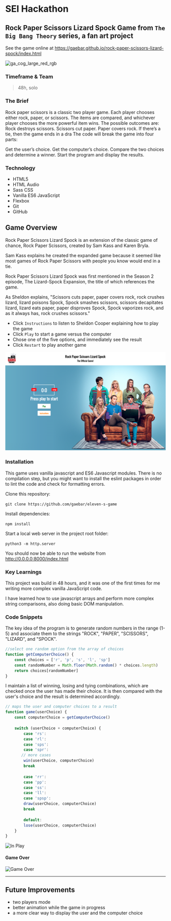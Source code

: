 # SEI Hackathon

## Rock Paper Scissors Lizard Spock Game from ``The Big Bang Theory`` series, a fan art project

See the game online at https://gaebar.github.io/rock-paper-scissors-lizard-spock/index.html

![ga_cog_large_red_rgb](https://cloud.githubusercontent.com/assets/40461/8183776/469f976e-1432-11e5-8199-6ac91363302b.png)

### Timeframe & Team
> 48h, solo

### The Brief
Rock paper scissors is a classic two player game. Each player chooses either rock, paper, or scissors. The items are compared, and whichever player chooses the more powerful item wins. The possible outcomes are: Rock destroys scissors. Scissors cut paper. Paper covers rock. If there’s a tie, then the game ends in a dra
The code will break the game into four parts:

Get the user’s choice. Get the computer’s choice. Compare the two choices and determine a winner. Start the program and display the results.

### Technology

* HTML5
* HTML Audio
* Sass CSS
* Vanilla ES6 JavaScript
* Flexbox
* Git
* GitHub

## Game Overview

Rock Paper Scissors Lizard Spock is an extension of the classic game of chance, Rock Paper Scissors, created by Sam Kass and Karen Bryla.

Sam Kass explains he created the expanded game because it seemed like most games of Rock Paper Scissors with people you know would end in a tie.

Rock Paper Scissors Lizard Spock was first mentioned in the Season 2 episode, The Lizard-Spock Expansion, the title of which references the game.

As Sheldon explains, "Scissors cuts paper, paper covers rock, rock crushes lizard, lizard poisons Spock, Spock smashes scissors, scissors decapitates lizard, lizard eats paper, paper disproves Spock, Spock vaporizes rock, and as it always has, rock crushes scissors."

* Click ``Instructions`` to listen to Sheldon Cooper explaining how to play the game
* Click ``Play`` to start a game versus the computer
* Chose one of the five options, and immediately see the result
* Click ``Restart`` to play another game


![Home Screen](./screenshots/home-screen.png)


 ### Installation
 This game uses vanilla javascript and ES6 Javascript modules. There is no compilation step, but you might want to install the eslint packages in order to lint the code and check for formatting errors.
 
 Clone this repository:
 
 ``git clone https://github.com/gaebar/eleven-s-game``
 
 Install dependencies:
 
 ``npm install``
 
 Start a local web server in the project root folder:
 
 ``python3 -m http.server``
 
 You should now be able to run the website from http://0.0.0.0:8000/index.html

### Key Learnings
This project was build in 48 hours, and it was one of the first times for me writing more complex vanilla JavaScript code.

I have learned how to use javascript arrays and perform more complex string comparisons, also doing basic DOM manipulation.

### Code Snippets

The key idea of the program is to generate random numbers in the range (1-5) and associate them to the strings "ROCK", "PAPER", "SCISSORS", "LIZARD", and "SPOCK".

```javascript
//select one random option from the array of choices
function getComputerChoice() {
    const choices = ['r', 'p', 's', 'l', 'sp']
    const randomNumber = Math.floor(Math.random() * choices.length)
    return choices[randomNumber]
}
```

I maintain a list of winning, losing and tying combinations, which are checked once the user has made their choice. It is then compared with the user's choice and the result is determined accordingly.

```javascript
// maps the user and computer choices to a result
function game(userChoice) {
    const computerChoice = getComputerChoice()

    switch (userChoice + computerChoice) {
        case 'rs':
        case 'rl':
        case 'sps':
        case 'spr':
       // more cases
        win(userChoice, computerChoice)
        break

        case 'rr':
        case 'pp':
        case 'ss':
        case 'll':
        case 'spsp':
        draw(userChoice, computerChoice)
        break

        default:
        lose(userChoice, computerChoice)
    }
}
```


![In Play](./screenshots/ingame.png)

#### Game Over
![Game Over](./screenshots/gameover.png) 

 ___
 
 ## Future Improvements

 * two players mode
 * better animation while the game in progress
 * a more clear way to display the user and the computer choice


